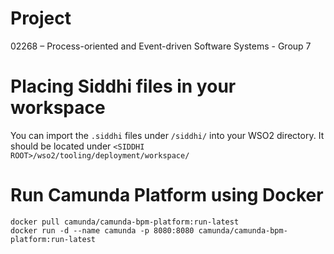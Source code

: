 # Project
02268 – Process-oriented and Event-driven Software Systems - Group 7

# Placing Siddhi files in your workspace
You can import the `.siddhi` files under `/siddhi/` into your WSO2 directory. It should be located under `<SIDDHI ROOT>/wso2/tooling/deployment/workspace/`

# Run Camunda Platform using Docker

```
docker pull camunda/camunda-bpm-platform:run-latest
docker run -d --name camunda -p 8080:8080 camunda/camunda-bpm-platform:run-latest
```
